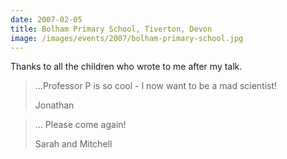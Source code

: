 ```yaml
---
date: 2007-02-05
title: Bolham Primary School, Tiverton, Devon
image: /images/events/2007/bolham-primary-school.jpg
---
```


Thanks to all the children who wrote to me after my talk.

> ...Professor P is so cool - I now want to be a mad scientist!
> 
> <footer>Jonathan</footer>

> ... Please come again!
> 
> <footer>Sarah and Mitchell</footer>

